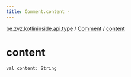 ```yaml
---
title: Comment.content - 
---
```


[be.zvz.kotlininside.api.type](../index.html) / [Comment](index.html) / [content](./content.html)

# content

`val content: String`